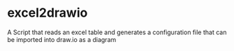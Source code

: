 # excel2drawio
A Script that reads an excel table and generates a configuration file that can be imported into draw.io as a diagram
